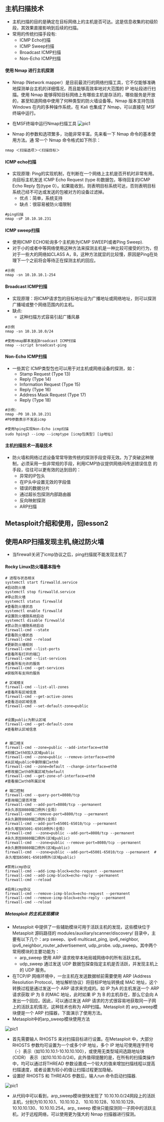 ## 主机扫描技术
- 主机扫描的目的是确定在目标网络上的主机是否可达。这是信息收集的初级阶段，其效果直接影响到后续的扫描。
- 常用的传统扫描手段有:
  - ICMP Echo扫描
  - ICMP Sweep扫描
  - Broadcast ICMP扫描
  - Non-Echo ICMP扫描

#### 使用 Nmap 进行主机探测
- Nmap (Network mapper）是目前最流行的网络扫描工具，它不仅能够准确地探测单台主机的详细情况，而且能够高效率地对大范围的 IP 地址段进行扫描。使用 Nmap 能够得知目标网络上有哪些主机是存活的，哪些服务是开放的，甚至知道网络中使用了何种类型的防火墙设备等。Nmap 版本支持包括 Windows 在内的多种操作系统，在 Kali 也集成了 Nmap，可以直接在 MSF 终端中运行。

- 在MSF终端中运行Nmap扫描工具
![pic1](../pics/888.png)

- Nmap 的参数和选项繁多，功能非常丰富。先来看一下 Nmap 命令的基本使用方法。通
常一个 Nmap 命令格式如下所示：


```shell
nmap ＜扫描选项＞＜扫描目标＞
```

#### ICMP echo扫描
- 实现原理: Ping的实现机制，在判断在一个网络上主机是否开机时非常有用。向目标主机发送 ICMP Echo Request (type 8)数据包，等待回复的ICMP Echo Reply 包(type 0）。如果能收到，则表明目标系统可达，否则表明目标系统己经不可达或发送的包被对方的设备过滤掉。
  - 优点：简单，系统支持
  - 缺点：很容易被防火墙限制

```shell
#ping扫描
nmap -sP 10.10.10.231
```

#### ICMP sweep扫描
- 使用ICMP ECHO轮询多个主机称为ICMP SWEEP(或者Ping Sweep).
- 对于小的或者中等网络使用这种方法来探测主机是一种比较可接受的行为，但对于一些大的网络如CLASS A，B，这种方法就显的比较慢，原因是Ping在处理下一个之前将会等待正在探测主机的回应。

```shell
#示例
nmap -sn 10.10.10.1-254
```

#### Broadcast ICMP扫描
- 实现原理：将ICMP请求包的目标地址设为广播地址或网络地址，则可以探测广播域或整个网络范围内的主机。
- 缺点:
  - 这种扫描方式容易引起广播风暴

```shell
#示例
nmap -sn 10.10.10.0/24

#使用nmap脚本发起Broadcast ICMP扫描
nmap --script broadcast-ping 
```

#### Non-Echo ICMP扫描
- 一些其它 ICMP类型包也可以用于对主机或网络设备的探测，如：
  - Stamp Request (Type 13)
  - Reply (Type 14)
  - Information Request (Type 15)
  - Reply (Type 16)
  - Address Mask Request (Type 17)
  - Reply (Type 18)

```shell
#示例:
nmap -P0 10.10.10.231 
#P0参数表示不发送icmp

#使用hping实现Non-Echo icmp扫描
sudo hping3 --icmp --icmptype [icmp包类型] [ip地址]
```
#### 主机扫描技术一高级技术
- 防火墙和网络过滤设备常常导致传统的探测手段变得无效。为了突破这种限制，必须采用一些非常规的手段，利用ICMP协议提供网络间传送错误信息
的手段，往往可以更有效的达到目的：
  - 异常的IP包头
  - 在IP头中设置无效的字段值
  - 错误的数据分片
  - 通过超长包探测内部路由器
  - 反向映射探测
  - ARP扫描
## Metasploit介绍和使用，回lesson2

## 使用ARP扫描发现主机,绕过防火墙
- 当firewall关闭了icmp协议之后，ping扫描就不能发现主机了

#### Rocky Linux防火墙基本指令
```
# 进程与状态相关
systemctl start firewalld.service										#启动防火墙
systemctl stop firewalld.service										#停止防火墙
systemctl status firewalld												  #查看防火墙状态
systemctl enable firewalld												  #设置防火墙随系统启动
systemctl disable firewalld												  #禁止防火墙随系统启动
firewall-cmd --state													      #查看防火墙状态
firewall-cmd --reload													      #更新防火墙规则
firewall-cmd --list-ports												    #查看所有打开的端口
firewall-cmd --list-services											  #查看所有允许的服务
firewall-cmd --get-services												  #获取所有支持的服务

# 区域相关
firewall-cmd --list-all-zones											  #查看所有区域信息
firewall-cmd --get-active-zones											#查看活动区域信息
firewall-cmd --set-default-zone=public							


#设置public为默认区域
firewall-cmd --get-default-zone											#查看默认区域信息
 
 
# 接口相关
firewall-cmd --zone=public --add-interface=eth0							  #将接口eth0加入区域public
firewall-cmd --zone=public --remove-interface=eth0						#从区域public中删除接口eth0
firewall-cmd --zone=default --change-interface=eth0						#修改接口eth0所属区域为default
firewall-cmd --get-zone-of-interface=eth0								      #查看接口eth0所属区域
 
# 端口控制
firewall-cmd --query-port=8080/tcp										              #查询端口是否开放
firewall-cmd --add-port=8080/tcp --permanent							          #永久添加8080端口例外(全局)
firewall-cmd --remove-port=8800/tcp --permanent							        #永久删除8080端口例外(全局)
firewall-cmd --add-port=65001-65010/tcp --permanent						      #永久增加65001-65010例外(全局)
firewall-cmd  --zone=public --add-port=8080/tcp --permanent				  #永久添加8080端口例外(区域public)
firewall-cmd  --zone=public --remove-port=8080/tcp --permanent			#永久删除8080端口例外(区域public)
firewall-cmd  --zone=public --add-port=65001-65010/tcp --permanent	#永久增加65001-65010例外(区域public)

#禁用icmp协议
firewall-cmd --add-icmp-block=echo-request --permanent
firewall-cmd --add-icmp-block=echo-reply --permanent
firewall-cmd --reload

#启用icmp协议
firewall-cmd --remove-icmp-block=echo-request --permanent
firewall-cmd --remove-icmp-block=echo-reply --permanent
firewall-cmd --reload
``` 
##### Metasploit 的主机发现模块
- Metasploit 中提供了一些辅助模块可用于活跃主机的发现，这些模块位于 Metasploit 源码路径的 modules/auxiliary/scanner/discovery/ 目录中，主要有以下几个：arp sweep、ipv6 multicast_ping, ipv6_neighbor, ipv6_neighbor_router_advertisement, udp_probe. udp_sweep。其中两个常用模块的主要功能为：
  - arp_sweep 使用 ARP 请求枚举本地局城网络中的所有活跃主机。
  - udp_sweep 通过发送 UDP 数据包探查指定主机是否活跃，并发现主机上的 UDP 服务。
- 在TCP/IP 网络环境中，一台主机在发送数据帧前需要使用 ARP (Address Resolution Protocol，地址解析协议）将目标IP地址转换成 MAC 地址，这个转换过程是通过发送一个 ARP 请求来完成的。如 IP 为A 的主机发送一个 ARP 请求获取 IP 为 B 的MAC 地址，此时如果 IP 为 B 的主机存在，那么它会向 A 发出一个回应。因此，可以通过发送 ARP 请求的方式很容易地获取同一子网上的活跃主机情况，这种技术也称为 ARP扫描。Metasploit 的 arp_sweep模块便是一个 ARP 扫描器，下面演示了使用方法。
- Metasploit中的arp_sweep模块使用方法

 ![pic1](../pics/666.png)

- 首先需要输人 RHOSTS 来对扫描目标进行设置。在Metasploit 中，大部分 RHOSTS 参数均可设置为一个或多个IP 地址，多个 IP 地址可使用连字符号（-）表示（如10.10.10.1-10.10.10.100），或使用无类型域间选路地址块(CIDR） 表示（如10.10.10.0/24)。此外值得提醒的是，在所有的扫描类操作中，均可以通过将THREAD 参数设置成一个较大的值来增加扫描线程以提高扫描速度，或者设置为较小的值让扫描过程更加隐秘。
- 设置好 RHOSTS 和 THREADS 参数后，输人run 命令启动扫描器.

 ![pic1](../pics/777.png)

- 从代码中可以看到，arp_sweep模块很快发现了 10.10.10.0/24网段上的活跃主机，分别为10.10.10.1、10.10.10.2、 10.10.10.128、10.10.10.129、10.10.10.130、10.10.10.254。arp_ sweep 模块只能探测同一子网中的活跃主机，对于远程网络，可以使用更为强大的 Nmap 扫描器进行探测。

